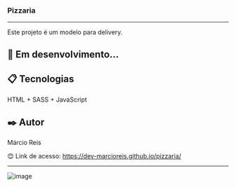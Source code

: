 ### Pizzaria

---

Este projeto é um modelo para delivery.

## 🚀 Em desenvolvimento...

## 📋 Tecnologias
HTML + SASS + JavaScript

## ✒️ Autor
Márcio Reis

😊 Link de acesso: https://dev-marcioreis.github.io/pizzaria/

---
![image](https://github.com/dev-marcioreis/pizzaria/assets/122680054/9b1006f5-605b-41b3-bbbf-9a14e450a3d9)

